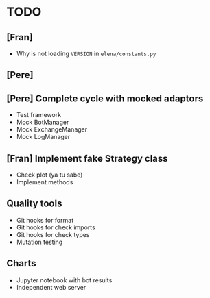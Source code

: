 # TODO

## [Fran]

- Why is not loading `VERSION` in `elena/constants.py`

## [Pere]

## [Pere] Complete cycle with mocked adaptors

- Test framework
- Mock BotManager
- Mock ExchangeManager
- Mock LogManager

## [Fran] Implement fake Strategy class

- Check plot (ya tu sabe)
- Implement methods

## Quality tools

- Git hooks for format
- Git hooks for check imports
- Git hooks for check types
- Mutation testing

## Charts

- Jupyter notebook with bot results
- Independent web server
